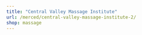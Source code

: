 ```yaml
---
title: "Central Valley Massage Institute"
url: /merced/central-valley-massage-institute-2/
shop: massage
---
```

